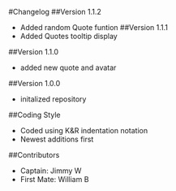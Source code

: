 #Changelog
##Version 1.1.2
* Added random Quote funtion
##Version 1.1.1
* Added Quotes tooltip display

##Version 1.1.0
* added new quote and avatar

##Version 1.0.0
* initalized repository

##Coding Style
* Coded using K&R indentation notation
* Newest additions first

##Contributors
* Captain: Jimmy W
* First Mate: William B
